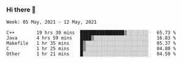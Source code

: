 ### Hi there 👋
<!--START_SECTION:waka-->
```text
Week: 05 May, 2021 - 12 May, 2021

C++        19 hrs 30 mins  ████████████████▒░░░░░░░░   65.73 % 
Java       4 hrs 59 mins   ████▒░░░░░░░░░░░░░░░░░░░░   16.83 % 
Makefile   1 hr 35 mins    █▒░░░░░░░░░░░░░░░░░░░░░░░   05.37 % 
C          1 hr 25 mins    █▒░░░░░░░░░░░░░░░░░░░░░░░   04.80 % 
Other      1 hr 21 mins    █░░░░░░░░░░░░░░░░░░░░░░░░   04.59 % 
```
<!--END_SECTION:waka-->

<p align="center"> </p>


<!--
**thallard/thallard** is a ✨ _special_ ✨ repository because its `README.md` (this file) appears on your GitHub profile.

Here are some ideas to get you started:

- 🔭 I’m currently working on ...
- 🌱 I’m currently learning ...
- 👯 I’m looking to collaborate on ...
- 🤔 I’m looking for help with ...
- 💬 Ask me about ...
- 📫 How to reach me: ...
- 😄 Pronouns: ...
- ⚡ Fun fact: ...
-->
